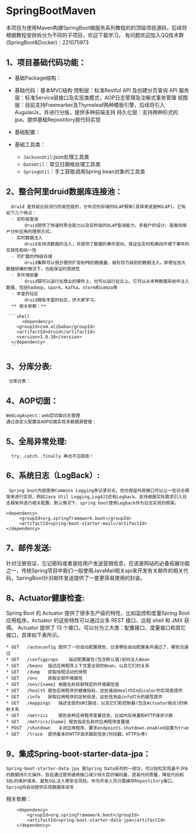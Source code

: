 # SpringBootMaven
本项目为使用Maven构建SpringBoot微服务系列教程的的顶级项目源码，后续将根据教程安排拆分为不同的子项目，欢迎下载学习，
有问题欢迎加入QQ技术群(SpringBoot&Docker)：221075973 

## 1、项目基础代码功能：
   * 基础Package结构：
    
   * 基础代码：基本MVC结构
     控制层：标准Restful API 及创建分页查询 API
     服务层：标准Service层接口及实现类模式，AOP日志管理及注解式事务管理
     视图层：目前支持Freemarker及Thymeleaf两种模板引擎，后续将引入AugularJs，并进行分版，提供多种前端支持
     持久化层：支持两种形式的jpa，提供基础Repostitory层代码实现
   * 基础配置：
     
   * 基础工具类：
     - `JacksonUtil`:json处理工具类
     - `DateUtil`：常见日期格处理工具类
     - `SpringUtil`：手工获取调用Spring bean对象的工具类
## 2、整合阿里druid数据库连接池：
      Druid 是目前比较流行的高性能的，分布式列存储的OLAP框架(具体来说是MOLAP)。它有如下几个特点：
      - 亚秒级查询
           druid提供了快速的聚合能力以及亚秒级的OLAP查询能力，多租户的设计，是面向用户分析应用的理想方式。
      - 实时数据注入
           druid支持流数据的注入，并提供了数据的事件驱动，保证在实时和离线环境下事件的实效性和统一性
      - 可扩展的PB级存储
           druid集群可以很方便的扩容到PB的数据量，每秒百万级别的数据注入。即便在加大数据规模的情况下，也能保证时其效性
      - 多环境部署
           druid既可以运行在商业的硬件上，也可以运行在云上。它可以从多种数据系统中注入数据，包括hadoop，spark，kafka，storm和samza等
      - 丰富的社区
           druid拥有丰富的社区，供大家学习。
      ** 相关依赖：**
      
     ```shell
          <dependency>
		<groupId>com.alibaba</groupId>
		<artifactId>druid</artifactId>
		<version>1.0.18</version>
	  </dependency>
      ```
      
## 3、分库分表:
    
     
     分库分表：
     
## 4、AOP切面：
    WebLogAspect：web层切面日志管理
    通过自定义配置及AOP切面实现多数据源管理：
    
## 5、全局异常处理:
      try..catch..finally 再也不见踪影！
## 6、系统日志（LogBack）:
     Spring boot内部使用Commons Logging来记录日志，但也保留外部接口可以让一些日志框架来进行实现，例如Java Util Logging,Log4J2还有Logback。支持根据实际需求引入日志框架并进行相关配置，默认情况下，spring boot使用Logback作为日志实现的框架。
     
   ```shell
   <dependency> 
	    <groupId>org.springframework.boot</groupId>
	    <artifactId>spring-boot-starter-mail</artifactId>
   </dependency>  
   ```
## 7、邮件发送:
   针对注册验证，忘记密码或者是给用户发送营销信息，应该是网站的必备拓展功能之一，传统Spring项目中我们一般使用JavaMail相关api来开发有关邮件的相关代码，SpringBoot针对邮件发送提供了一套更简易使用的封装。
 
## 8、Actuator健康检查:
Spring Boot 的 Actuator 提供了很多生产级的特性，比如监控和度量Spring Boot 应用程序。Actuator 的这些特性可以通过众多 REST 接口、远程 shell 和 JMX 获得。
   Actuator 提供了 13 个接口，可以分为三大类：配置接口、度量接口和其它接口，具体如下表所示。
  
    * GET	/autoconfig	提供了一份自动配置报告，记录哪些自动配置条件通过了，哪些没通过
    * GET	/configprops	描述配置属性(包含默认值)如何注入Bean
    * GET	/beans	描述应用程序上下文里全部的Bean，以及它们的关系
    * GET	/dump	获取线程活动的快照
    * GET	/env	获取全部环境属性
    * GET	/env/{name}	根据名称获取特定的环境属性值
    * GET	/health	报告应用程序的健康指标，这些值由HealthIndicator的实现类提供
    * GET	/info	获取应用程序的定制信息，这些信息由info打头的属性提供
    * GET	/mappings	描述全部的URI路径，以及它们和控制器(包含Actuator端点)的映射关系
    * GET	/metrics	报告各种应用程序度量信息，比如内存用量和HTTP请求计数
    * GET	/metrics/{name}	报告指定名称的应用程序度量值
    * POST	/shutdown	关闭应用程序，要求endpoints.shutdown.enabled设置为true
    * GET	/trace	提供基本的HTTP请求跟踪信息(时间戳、HTTP头等)
## 9、集成Spring-boot-starter-data-jpa：
    Spring-boot-starter-data-jpa 是Spring Data系列的一部分，可以轻松实现基于JPA的数据持久化操作，旨在通过提供通用接口减少持久层的编码量，提高代码质量，降低代码和SQL的维护成本，避免SQL注入等安全风险。作为开发人员只需编写Repostitory接口，Spring将自动提供实现数据库读写
   相关依赖：
   ```shell
       <dependency>
           <groupId>org.springframework.boot</groupId>
           <artifactId>spring-boot-starter-data-jpa</artifactId>
       </dependency>
   ```
